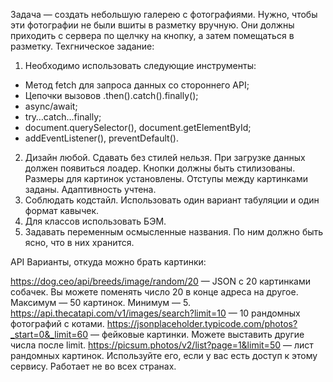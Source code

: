 Задача — создать небольшую галерею с фотографиями. Нужно, чтобы эти фотографии не были вшиты в разметку вручную. Они должны приходить с сервера по щелчку на кнопку, а затем помещаться в разметку.
Техгническое задание:
1. Необходимо использовать следующие инструменты:
  - Метод fetch для запроса данных со стороннего API;
  - Цепочки вызовов .then().catch().finally();
  - async/await;
  - try…catch…finally;
  - document.querySelector(), document.getElementById;
  - addEventListener(), preventDefault().
2. Дизайн любой. Сдавать без стилей нельзя. При загрузке данных должен появиться лоадер. Кнопки должны быть стилизованы. Размеры для картинок установлены. Отступы между картинками заданы. Адаптивность учтена.
3. Соблюдать кодстайл. Использовать один вариант табуляции и один формат кавычек.
4. Для классов использовать БЭМ.
5. Задавать переменным осмысленные названия. По ним должно быть ясно, что в них хранится.

API
Варианты, откуда можно брать картинки:

https://dog.ceo/api/breeds/image/random/20 — JSON с 20 картинками собачек. Вы можете поменять число 20 в конце адреса на другое. Максимум — 50 картинок. Минимум — 5.
https://api.thecatapi.com/v1/images/search?limit=10 — 10 рандомных фотографий с котами.
https://jsonplaceholder.typicode.com/photos?_start=0&_limit=60 — фейковые картинки. Можете выставить другие числа после limit.
https://picsum.photos/v2/list?page=1&limit=50 — лист рандомных картинок. Используйте его, если у вас есть доступ к этому сервису. Работает не во всех странах.
